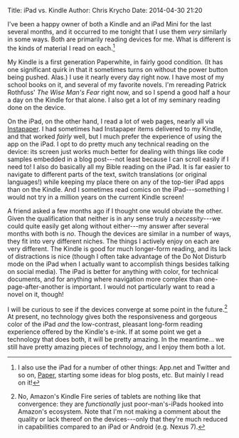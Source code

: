 Title: iPad vs. Kindle
Author: Chris Krycho
Date: 2014-04-30 21:20

I've been a happy owner of both a Kindle and an iPad Mini for the last several
months, and it occurred to me tonight that I use them *very* similarly in some
ways. Both are primarily reading devices for me. What is different is the kinds
of material I read on each.[^1]

[^1]: I also use the iPad for a number of other things: App.net and Twitter and
    so on, [Paper](http://www.fiftythree.com), starting some ideas for blog
    posts, etc. But mainly I read on it!

My Kindle is a first generation Paperwhite, in fairly good condition. (It has
one significant quirk in that it sometimes turns on without the power button
being pushed. Alas.) I use it nearly every day right now. I have most of my
school books on it, and several of my favorite novels. I'm rereading Patrick
Rothfuss' _The Wise Man's Fear_ right now, and so I spend a good half a hour a
day on the Kindle for that alone. I also get a lot of my seminary reading done
on the device.

On the iPad, on the other hand, I read a lot of web pages, nearly all via
[Instapaper](https://www.instapaper.com). I had sometimes had Instapaper items
delivered to my Kindle, and that worked *fairly* well, but I much prefer the
experience of using the app on the iPad. I opt to do pretty much any technical
reading on the device: its screen just works much better for dealing with things
like code samples embedded in a blog post---not least because I can scroll
easily if I need to! I also do basically all my Bible reading on the iPad. It is
far easier to navigate to different parts of the text, switch translations (or
original languages!) while keeping my place there on any of the top-tier iPad
apps than on the Kindle. And I sometimes read comics on the iPad---something I
would not try in a million years on the current Kindle screen!

A friend asked a few months ago if I thought one would obviate the other. Given
the qualification that neither is in any sense truly a *necessity*---we could
quite easily get along without either---my answer after several months with both
is *no*. Though the devices are similar in a number of ways, they fit into very
different niches. The things I actively enjoy on each are very different. The
Kindle is good for much longer-form reading, and its lack of distractions is
nice (though I often take advantage of the Do Not Disturb mode on the iPad when
I actually want to accomplish things besides talking on social media). The iPad
is better for anything with color, for technical documents, and for anything
where navigation more complex than one-page-after-another is important. I would
not particularly want to read a novel on it, though!

I will be curious to see if the devices converge at some point in the
future.[^2] At present, no technology gives both the responsiveness and
gorgeous color of the iPad *and* the low-contrast, pleasant long-form reading
experience offered by the Kindle's e-ink. If at some point we get a technology
that does both, it will be pretty amazing. In the meantime... we still have
pretty amazing pieces of technology, and I enjoy them both a lot.

[^2]: No, Amazon's Kindle Fire series of tablets are nothing like that
    convergence: they are *functionally* just poor-man's-iPads hooked into
    Amazon's ecosystem. Note that I'm not making a comment about the quality or
    lack thereof on the devices---only that they're much reduced in
    capabilities compared to an iPad or Android (e.g. Nexus 7).